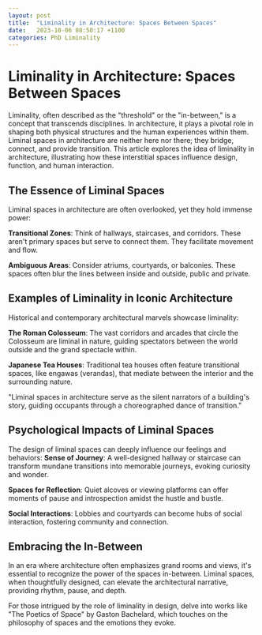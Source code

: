```yaml
---
layout: post
title:  "Liminality in Architecture: Spaces Between Spaces"
date:   2023-10-06 08:50:17 +1100
categories: PhD Liminality
---
```


# Liminality in Architecture: Spaces Between Spaces

Liminality, often described as the "threshold" or the "in-between," is a concept that transcends disciplines. In architecture, it plays a pivotal role in shaping both physical structures and the human experiences within them. Liminal spaces in architecture are neither here nor there; they bridge, connect, and provide transition. This article explores the idea of liminality in architecture, illustrating how these interstitial spaces influence design, function, and human interaction.

## The Essence of Liminal Spaces

Liminal spaces in architecture are often overlooked, yet they hold immense power:

**Transitional Zones**: Think of hallways, staircases, and corridors. These aren't primary spaces but serve to connect them. They facilitate movement and flow.

**Ambiguous Areas**: Consider atriums, courtyards, or balconies. These spaces often blur the lines between inside and outside, public and private.

## Examples of Liminality in Iconic Architecture

Historical and contemporary architectural marvels showcase liminality:

**The Roman Colosseum**: The vast corridors and arcades that circle the Colosseum are liminal in nature, guiding spectators between the world outside and the grand spectacle within.

**Japanese Tea Houses**: Traditional tea houses often feature transitional spaces, like engawas (verandas), that mediate between the interior and the surrounding nature.

"Liminal spaces in architecture serve as the silent narrators of a building's story, guiding occupants through a choreographed dance of transition."


## Psychological Impacts of Liminal Spaces

The design of liminal spaces can deeply influence our feelings and behaviors:
   **Sense of Journey**: A well-designed hallway or staircase can transform mundane transitions into memorable journeys, evoking curiosity and wonder.

  **Spaces for Reflection**: Quiet alcoves or viewing platforms can offer moments of pause and introspection amidst the hustle and bustle.

  **Social Interactions**: Lobbies and courtyards can become hubs of social interaction, fostering community and connection.

## Embracing the In-Between

In an era where architecture often emphasizes grand rooms and views, it's essential to recognize the power of the spaces in-between. Liminal spaces, when thoughtfully designed, can elevate the architectural narrative, providing rhythm, pause, and depth.

For those intrigued by the role of liminality in design, delve into works like "The Poetics of Space" by Gaston Bachelard, which touches on the philosophy of spaces and the emotions they evoke.
